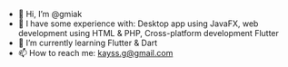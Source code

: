 - 👋 Hi, I’m @gmiak
- 👀 I have some experience with: Desktop app using JavaFX, web development using HTML & PHP, Cross-platform development Flutter
- 🌱 I’m currently learning Flutter & Dart
- 📫 How to reach me: kayss.g@gmail.com

<!---
gmiak/gmiak is a ✨ special ✨ repository because its `README.md` (this file) appears on your GitHub profile.
You can click the Preview link to take a look at your changes.
--->

